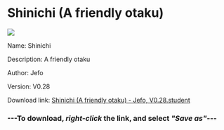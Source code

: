 # Shinichi (A friendly otaku)

<img src = "https://raw.githubusercontent.com/Arbiter1223/Koukou-Gurashi-Custom-Students/master/Students/Files/Shinichi%20(A%20friendly%20otaku).png">

Name: Shinichi

Description: A friendly otaku

Author: Jefo

Version: V0.28

Download link: <a href="https://raw.githubusercontent.com/Arbiter1223/Koukou-Gurashi-Custom-Students/master/Students/Files/Shinichi%20(A%20friendly%20otaku)%20-%20Jefo%2C%20V0.28.student">Shinichi (A friendly otaku) - Jefo, V0.28.student</a>

### ---**To download, _right-click_ the link, and select _"Save as"_**---

